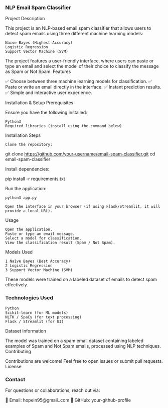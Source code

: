 ### NLP Email Spam Classifier
Project Description

This project is an NLP-based email spam classifier that allows users to detect spam emails using three different machine learning models:

    Naïve Bayes (Highest Accuracy)
    Logistic Regression
    Support Vector Machine (SVM)

The project features a user-friendly interface, where users can paste or type an email and select the model of their choice to classify the message as Spam or Not Spam.
Features

✅ Choose between three machine learning models for classification.
✅ Paste or write an email directly in the interface.
✅ Instant prediction results.
✅ Simple and interactive user experience.

Installation & Setup
Prerequisites

Ensure you have the following installed:

    Python3
    Required libraries (install using the command below)

Installation Steps

    Clone the repository:

git clone https://github.com/your-username/email-spam-classifier.git
cd email-spam-classifier

Install dependencies:

pip install -r requirements.txt

Run the application:

    python3 app.py

    Open the interface in your browser (if using Flask/Streamlit, it will provide a local URL).

Usage

    Open the application.
    Paste or type an email message.
    Select a model for classification.
    View the classification result (Spam / Not Spam).

Models Used

    1 Naïve Bayes (Best Accuracy)
    2 Logistic Regression
    3 Support Vector Machine (SVM)

These models were trained on a labeled dataset of emails to detect spam effectively.
### Technologies Used

    Python
    Scikit-learn (for ML models)
    NLTK / SpaCy (for text processing)
    Flask / Streamlit (for UI)

Dataset Information

The model was trained on a spam email dataset containing labeled examples of Spam and Not Spam emails, processed using NLP techniques.
Contributing

Contributions are welcome! Feel free to open issues or submit pull requests.
License


### Contact

For questions or collaborations, reach out via:

📧 Email: hopein95@gmail..com
🔗 GitHub: your-github-profile
